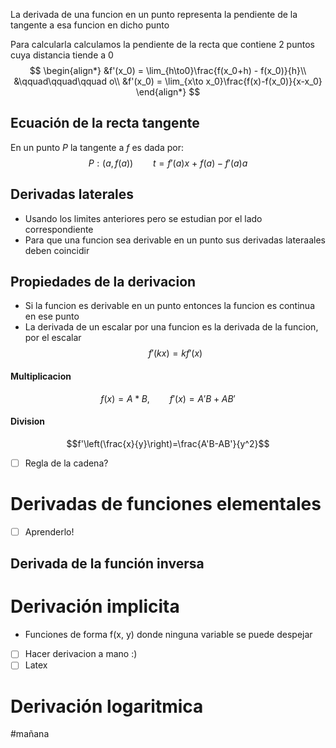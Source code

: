 

La derivada de una funcion en un punto representa la pendiente de la tangente a esa funcion en dicho punto

Para calcularla calculamos la pendiente de la recta que contiene 2 puntos cuya distancia tiende a 0
$$
\begin{align*}
&f'(x_0) = \lim_{h\to0}\frac{f(x_0+h) - f(x_0)}{h}\\
&\qquad\qquad\qquad o\\
&f'(x_0) = \lim_{x\to x_0}\frac{f(x)-f(x_0)}{x-x_0}
\end{align*}
$$
## Ecuación de la recta tangente
En un punto $P$ la tangente a $f$ es dada por:
$$ P:(a,f(a))\qquad t=f'(a)x\ +\ f(a)-f'(a)a$$

## Derivadas laterales
- Usando los limites anteriores pero se estudian por el lado correspondiente
- Para que una funcion sea derivable en un punto sus derivadas lateraales deben coincidir

## Propiedades de la derivacion
- Si la funcion es derivable en un punto entonces la funcion es continua en ese punto
- La derivada de un escalar por una funcion es la derivada de la funcion, por el escalar$$f'(kx)=kf'(x)$$
#### Multiplicacion
$$f(x) = A*B,\qquad f'(x)=A'B+AB'$$
#### Division
$$f'\left(\frac{x}{y}\right)=\frac{A'B-AB'}{y^2}$$

- [ ] Regla de la cadena?
# Derivadas de funciones elementales 
- [ ] Aprenderlo!

## Derivada de la función inversa


# Derivación implicita
- Funciones de forma f(x, y) donde ninguna variable se puede despejar
- [ ] Hacer derivacion a mano :)
- [ ] Latex
# Derivación logaritmica
#mañana


